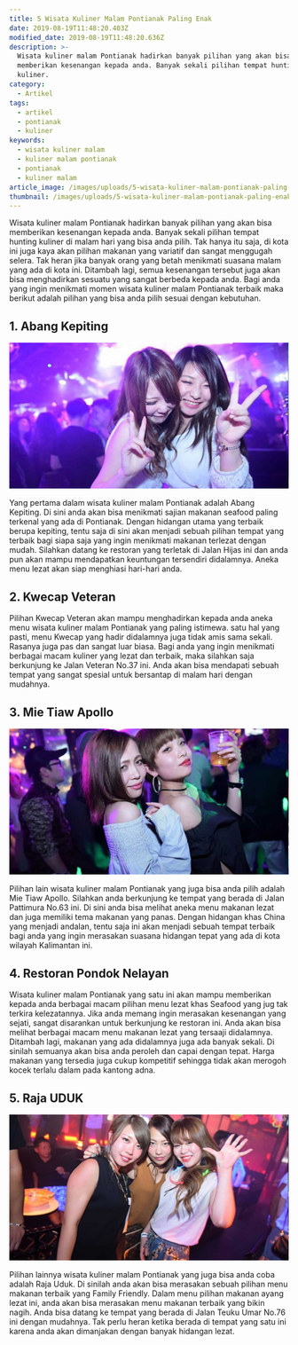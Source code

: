 ```yaml
---
title: 5 Wisata Kuliner Malam Pontianak Paling Enak
date: 2019-08-19T11:48:20.403Z
modified_date: 2019-08-19T11:48:20.636Z
description: >-
  Wisata kuliner malam Pontianak hadirkan banyak pilihan yang akan bisa
  memberikan kesenangan kepada anda. Banyak sekali pilihan tempat hunting
  kuliner.
category:
  - Artikel
tags:
  - artikel
  - pontianak
  - kuliner
keywords:
  - wisata kuliner malam
  - kuliner malam pontianak
  - pontianak
  - kuliner malam
article_image: /images/uploads/5-wisata-kuliner-malam-pontianak-paling-enak-3.jpg
thumbnail: /images/uploads/5-wisata-kuliner-malam-pontianak-paling-enak-3-006.jpg
---
```

Wisata kuliner malam Pontianak hadirkan banyak pilihan yang akan bisa memberikan kesenangan kepada anda. Banyak sekali pilihan tempat hunting kuliner di malam hari yang bisa anda pilih. Tak hanya itu saja, di kota ini juga kaya akan pilihan makanan yang variatif dan sangat menggugah selera. Tak heran jika banyak orang yang betah menikmati suasana malam yang ada di kota ini. Ditambah lagi, semua kesenangan tersebut juga akan bisa menghadirkan sesuatu yang sangat berbeda kepada anda. Bagi anda yang ingin menikmati momen wisata kuliner malam Pontianak terbaik maka berikut adalah pilihan yang bisa anda pilih sesuai dengan kebutuhan.



## 1. Abang Kepiting

![5 Wisata Kuliner Malam Pontianak Paling Enak](/images/uploads/5-wisata-kuliner-malam-pontianak-paling-enak-3.jpg)

Yang pertama dalam wisata kuliner malam Pontianak adalah Abang Kepiting. Di sini anda akan bisa menikmati sajian makanan seafood paling terkenal yang ada di Pontianak. Dengan hidangan utama yang terbaik berupa kepiting, tentu saja di sini akan menjadi sebuah pilihan tempat yang terbaik bagi siapa saja yang ingin menikmati makanan terlezat dengan mudah. Silahkan datang ke restoran yang terletak di Jalan Hijas ini dan anda pun akan mampu mendapatkan keuntungan tersendiri didalamnya. Aneka menu lezat akan siap menghiasi hari-hari anda.



## 2. Kwecap Veteran

Pilihan Kwecap Veteran akan mampu menghadirkan kepada anda aneka menu wisata kuliner malam Pontianak yang paling istimewa. satu hal yang pasti, menu Kwecap yang hadir didalamnya juga tidak amis sama sekali. Rasanya juga pas dan sangat luar biasa. Bagi anda yang ingin menikmati berbagai macam kuliner yang lezat dan terbaik, maka silahkan saja berkunjung ke Jalan Veteran No.37 ini. Anda akan bisa mendapati sebuah tempat yang sangat spesial untuk bersantap di malam hari dengan mudahnya.



## 3. Mie Tiaw Apollo

![5 Wisata Kuliner Malam Pontianak Paling Enak](/images/uploads/5-wisata-kuliner-malam-pontianak-paling-enak-2.jpg)

Pilihan lain wisata kuliner malam Pontianak yang juga bisa anda pilih adalah Mie Tiaw Apollo. Silahkan anda berkunjung ke tempat yang berada di Jalan Pattimura No.63 ini. Di sini anda bisa melihat aneka menu makanan lezat dan juga memiliki tema makanan yang panas. Dengan hidangan khas China yang menjadi andalan, tentu saja ini akan menjadi sebuah tempat terbaik bagi anda yang ingin merasakan suasana hidangan tepat yang ada di kota wilayah Kalimantan ini.



## 4. Restoran Pondok Nelayan

Wisata kuliner malam Pontianak yang satu ini akan mampu memberikan kepada anda berbagai macam pilihan menu lezat khas Seafood yang jug tak terkira kelezatannya. Jika anda memang ingin merasakan kesenangan yang sejati, sangat disarankan untuk berkunjung ke restoran ini. Anda akan bisa melihat berbagai macam menu makanan lezat yang tersaaji didalamnya. Ditambah lagi, makanan yang ada didalamnya juga ada banyak sekali. Di sinilah semuanya akan bisa anda peroleh dan capai dengan tepat. Harga makanan yang tersedia juga cukup kompetitif sehingga tidak akan merogoh kocek terlalu dalam pada kantong adna.



## 5. Raja UDUK

![5 Wisata Kuliner Malam Pontianak Paling Enak](/images/uploads/5-wisata-kuliner-malam-pontianak-paling-enak-1.jpg)

 Pilihan lainnya wisata kuliner malam Pontianak yang juga bisa anda coba adalah Raja Uduk. Di sinilah anda akan bisa merasakan sebuah pilihan menu makanan terbaik yang Family Friendly. Dalam menu pilihan makanan ayang lezat ini, anda akan bisa merasakan menu makanan terbaik yang bikin nagih. Anda bisa datang ke tempat yang berada di Jalan Teuku Umar No.76 ini dengan mudahnya. Tak perlu heran ketika berada di tempat yang satu ini karena anda akan dimanjakan dengan banyak hidangan lezat.
